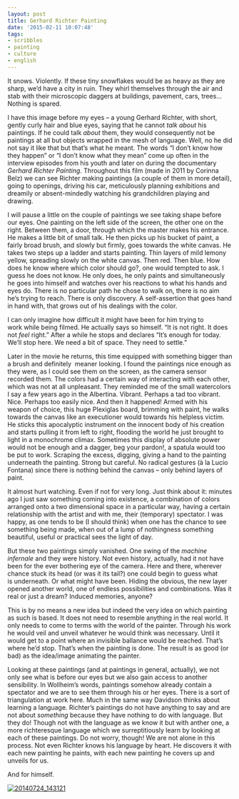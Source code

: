 ```yaml
---
layout: post
title: Gerhard Richter Painting
date: '2015-02-11 10:07:48'
tags:
- scribbles
- painting
- culture
- english
---
```



It snows. Violently. If these tiny snowflakes would be as heavy as they are sharp, we’d have a city in ruin. They whirl themselves through the air and stab with their microscopic daggers at buildings, pavement, cars, trees… Nothing is spared.

I have this image before my eyes – a young Gerhard Richter, with short, gently curly hair and blue eyes, saying that he cannot *talk about* his paintings. If he could talk *about* them, they would consequently not be paintings at all but objects wrapped in the mesh of language. Well, no he did not say it like that but that’s what he meant. The words “I don’t know how they happen” or “I don’t know what they mean” come up often in the interview episodes from his youth and later on during the documentary *Gerhard Richter Painting*. Throughout this film (made in 2011 by Corinna Belz) we can see Richter making paintings (a couple of them in more detail), going to openings, driving his car, meticulously planning exhibitions and dreamily or absent-mindedly watching his grandchildren playing and drawing.

I will pause a little on the couple of paintings we see taking shape before our eyes. One painting on the left side of the screen, the other one on the right. Between them, a door, through which the master makes his entrance. He makes a little bit of small talk. He then picks up his bucket of paint, a fairly broad brush, and slowly but firmly, goes towards the white canvas. He takes two steps up a ladder and starts painting. Thin layers of mild lemony yellow, spreading slowly on the white canvas. Then red. Then blue. How does he know where which color should go?, one would tempted to ask. I guess he does not know. He only does, he only paints and simultaneously he goes into himself and watches over his reactions to what his hands and eyes do. There is no particular path he chose to walk on, there is no aim he’s trying to reach. There is only discovery. A self-assertion that goes hand in hand with, that grows out of his dealings with the color.

I can only imagine how difficult it might have been for him trying to work while being filmed. He actually says so himself. “It is not right. It does not *feel* right.” After a while he stops and declares “It’s enough for today. We’ll stop here. We need a bit of space. They need to settle.”

Later in the movie he returns, this time equipped with something bigger than a brush and definitely  meaner looking. I found the paintings nice enough as they were, as I could see them on the screen, as the camera sensor recorded them. The colors had a certain way of interacting with each other, which was not at all unpleasant. They reminded me of the small watercolors I say a few years ago in the Albertina. Vibrant. Perhaps a tad too vibrant. Nice. Perhaps too easily nice. And then it happened! Armed with his weapon of choice, this huge Plexiglas board, brimming with paint, he walks towards the canvas like an executioner would towards his helpless victim. He sticks this apocalyptic instrument on the innocent body of his creation and starts pulling it from left to right, flooding the world he just brought to light in a monochrome climax. Sometimes this display of absolute power would not be enough and a dagger, beg your pardon!, a spatula would too be put to work. Scraping the excess, digging, giving a hand to the painting underneath the painting. Strong but careful. No radical gestures (à la Lucio Fontana) since there is nothing behind the canvas – only behind layers of paint.

It almost hurt watching. Even if not for very long. Just think about it: minutes ago I just saw something coming into existence, a combination of colors arranged onto a two dimensional space in a particular way, having a certain relationship with the artist and with me, their (temporary) spectator. I was happy, as one tends to be (I should think) when one has the chance to see something being made, when out of a lump of nothingness something beautiful, useful or practical sees the light of day.

But these two paintings simply vanished. One swing of the *machine infernale* and they were history. Not even history, actually, had it not have been for the ever bothering eye of the camera. Here and there, wherever chance stuck its head (or was it its tail?) one could begin to guess what is underneath. Or what might have been. Hiding the obvious, the new layer opened another world, one of endless possibilities and combinations. Was it real or just a dream? Induced memories, anyone?

This is by no means a new idea but indeed the very idea on which painting as such is based. It does not need to resemble anything in the real world. It only needs to come to terms with the world of the painter. Through his work he would veil and unveil whatever he would think was necessary. Until it would get to a point where an invisible ballance would be reached. That’s where he’d stop. That’s when the painting is done. The result is as good (or bad) as the idea/image animating the painter.

Looking at these paintings (and at paintings in general, actually), we not only see what is before our eyes but we also gain access to another sensibility. In Wollheim’s words, paintings somehow already contain a spectator and we are to see them through his or her eyes. There is a sort of triangulation at work here. Much in the same way Davidson thinks about learning a language. Richter’s paintings do not have anything to say and are not about *something* because they have nothing to do with language. But they do! Though not with the language as we know it but with anther one, a more richteresque language which we surreptitiously learn by looking at each of these paintings. Do not worry, though! We are not alone in this process. Not even Richter knows his language by heart. He discovers it with each new painting he paints, with each new painting he covers up and unveils for us.

And for himself.

[![20140724_143121](https://wpgf.files.wordpress.com/2015/02/20140724_143121.jpg?w=660)](https://wpgf.files.wordpress.com/2015/02/20140724_143121.jpg)


